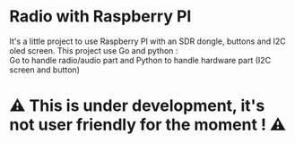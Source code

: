 # Radio with Raspberry PI
It's a little project to use Raspberry PI with an SDR dongle, buttons and I2C oled screen.
This project use Go and python :  
Go to handle radio/audio part and Python to handle hardware part (I2C screen and button)

# ⚠️ This is under development, it's not user friendly for the moment ! ⚠️ 
